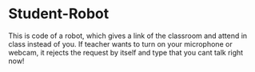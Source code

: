 # Student-Robot
This is code of a robot, which gives a link of the classroom and attend in class instead of you. If teacher wants to turn on your microphone or webcam, it rejects the request by itself and type that you cant talk right now!
